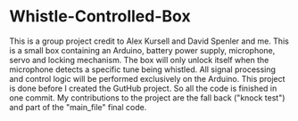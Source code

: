 # Whistle-Controlled-Box
This is a group project credit to Alex Kursell and David Spenler and me.
This is a small box containing an Arduino, battery power supply, microphone, servo and locking mechanism. The box will only unlock itself when the microphone detects a specific tune being whistled. All signal processing and control logic will be performed exclusively on the Arduino.
This project is done before I created the GutHub project. So all the code is finished in one commit.
My contributions to the project are the fall back ("knock test") and part of the "main_file" final code.
